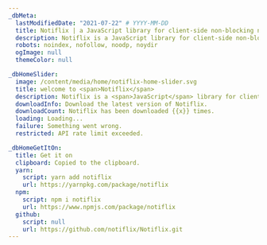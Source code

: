 ```yaml
---
_dbMeta:
  lastModifiedDate: "2021-07-22" # YYYY-MM-DD
  title: Notiflix | a JavaScript library for client-side non-blocking notifications.
  description: Notiflix is a JavaScript library for client-side non-blocking notifications, popup boxes, loading indicators, and more that makes your web projects much better.
  robots: noindex, nofollow, noodp, noydir
  ogImage: null
  themeColor: null

_dbHomeSlider:
  image: /content/media/home/notiflix-home-slider.svg
  title: welcome to <span>Notiflix</span>
  description: Notiflix is a <span>JavaScript</span> library for client-side non-blocking notifications, popup boxes, loading indicators, and more that makes your web projects much better.
  downloadInfo: Download the latest version of Notiflix.
  downloadCount: Notiflix has been downloaded {{x}} times.
  loading: Loading...
  failure: Something went wrong.
  restricted: API rate limit exceeded.

_dbHomeGetItOn:
  title: Get it on
  clipboard: Copied to the clipboard.
  yarn:
    script: yarn add notiflix
    url: https://yarnpkg.com/package/notiflix
  npm:
    script: npm i notiflix
    url: https://www.npmjs.com/package/notiflix
  github:
    script: null
    url: https://github.com/notiflix/Notiflix.git
---
```

